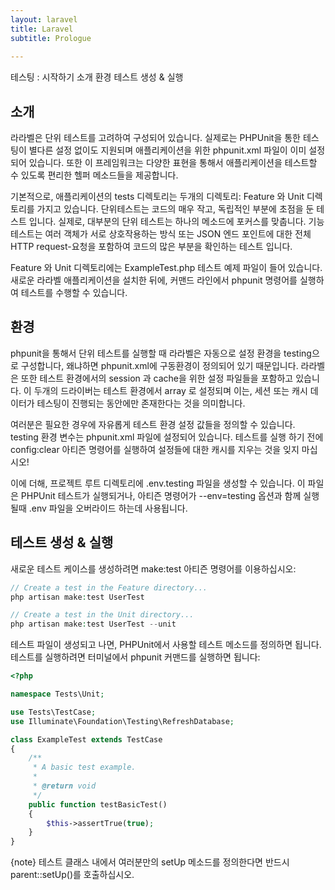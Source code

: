 ```yaml
---
layout: laravel
title: Laravel
subtitle: Prologue
    
---
```


테스팅 : 시작하기
소개
환경
테스트 생성 & 실행

## 소개
라라벨은 단위 테스트를 고려하여 구성되어 있습니다. 실제로는 PHPUnit을 통한 테스팅이 별다른 설정 없이도 지원되며 애플리케이션을 위한 phpunit.xml 파일이 이미 설정되어 있습니다. 또한 이 프레임워크는 다양한 표현을 통해서 애플리케이션을 테스트할 수 있도록 편리한 헬퍼 메소드들을 제공합니다.

기본적으로, 애플리케이션의 tests 디렉토리는 두개의 디렉토리: Feature 와 Unit 디렉토리를 가지고 있습니다. 단위테스트는 코드의 매우 작고, 독립적인 부분에 초점을 둔 테스트 입니다. 실제로, 대부분의 단위 테스트는 하나의 메소드에 포커스를 맞춥니다. 기능 테스트는 여러 객체가 서로 상호작용하는 방식 또는 JSON 엔드 포인트에 대한 전체 HTTP request-요청을 포함하여 코드의 많은 부분을 확인하는 테스트 입니다.

Feature 와 Unit 디렉토리에는 ExampleTest.php 테스트 예제 파일이 들어 있습니다. 새로운 라라벨 애플리케이션을 설치한 뒤에, 커맨드 라인에서 phpunit 명령어를 실행하여 테스트를 수행할 수 있습니다.


## 환경
phpunit을 통해서 단위 테스트를 실행할 때 라라벨은 자동으로 설정 환경을 testing으로 구성합니다, 왜냐하면 phpunit.xml에 구동환경이 정의되어 있기 때문입니다. 라라벨은 또한 테스트 환경에서의 session 과 cache을 위한 설정 파일들을 포함하고 있습니다. 이 두개의 드라이버는 테스트 환경에서 array 로 설정되며 이는, 세션 또는 캐시 데이터가 테스팅이 진행되는 동안에만 존재한다는 것을 의미합니다.

여러분은 필요한 경우에 자유롭게 테스트 환경 설정 값들을 정의할 수 있습니다. testing 환경 변수는 phpunit.xml 파일에 설정되어 있습니다. 테스트를 실행 하기 전에 config:clear 아티즌 명령어를 실행하여 설정들에 대한 캐시를 지우는 것을 잊지 마십시오!

이에 더해, 프로젝트 루트 디렉토리에 .env.testing 파일을 생성할 수 있습니다. 이 파일은 PHPUnit 테스트가 실행되거나, 아티즌 명령어가 --env=testing 옵션과 함께 실행될때 .env 파일을 오버라이드 하는데 사용됩니다.


## 테스트 생성 & 실행
새로운 테스트 케이스를 생성하려면 make:test 아티즌 명령어를 이용하십시오:

```php
// Create a test in the Feature directory...
php artisan make:test UserTest

// Create a test in the Unit directory...
php artisan make:test UserTest --unit
```

테스트 파일이 생성되고 나면, PHPUnit에서 사용할 테스트 메소드를 정의하면 됩니다. 테스트를 실행하려면 터미널에서 phpunit 커맨드를 실행하면 됩니다:

```php
<?php

namespace Tests\Unit;

use Tests\TestCase;
use Illuminate\Foundation\Testing\RefreshDatabase;

class ExampleTest extends TestCase
{
    /**
     * A basic test example.
     *
     * @return void
     */
    public function testBasicTest()
    {
        $this->assertTrue(true);
    }
}
```

{note} 테스트 클래스 내에서 여러분만의 setUp 메소드를 정의한다면 반드시 parent::setUp()를 호출하십시오.